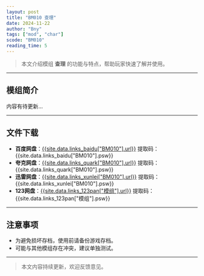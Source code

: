```yaml
---
layout: post
title: "BM010 查理"
date: 2024-11-22
author: "Bny"
tags: ["mod", "char"]
scode: "BM010"
reading_time: 5
---
```


> 本文介绍模组 **查理** 的功能与特点，帮助玩家快速了解并使用。

---

## 模组简介

内容有待更新...

---

## 文件下载
- **百度网盘**：[{{site.data.links_baidu["BM010"].url}}]({{site.data.links_baidu["BM010"].url}}) 提取码：{{site.data.links_baidu["BM010"].psw}}
- **夸克网盘**：[{{site.data.links_quark["BM010"].url}}]({{site.data.links_quark["BM010"].url}}) 提取码：{{site.data.links_quark["BM010"].psw}}
- **迅雷网盘**：[{{site.data.links_xunlei["BM010"].url}}]({{site.data.links_xunlei["BM010"].url}}) 提取码：{{site.data.links_xunlei["BM010"].psw}}
- **123网盘**：[{{site.data.links_123pan["模组"].url}}]({{site.data.links_123pan["模组"].url}}) 提取码：{{site.data.links_123pan["模组"].psw}}

---

## 注意事项
- 为避免损坏存档，使用前请备份游戏存档。
- 可能与其他模组存在冲突，建议单独测试。

---

> 本文内容持续更新，欢迎反馈意见。
